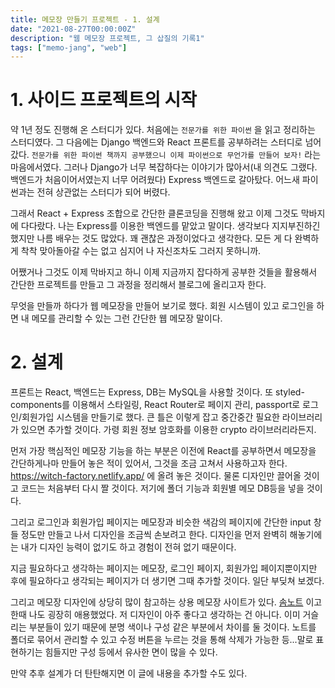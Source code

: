 ```yaml
---
title: 메모장 만들기 프로젝트 - 1. 설계
date: "2021-08-27T00:00:00Z"
description: "웹 메모장 프로젝트, 그 삽질의 기록1"
tags: ["memo-jang", "web"]
---
```


# 1. 사이드 프로젝트의 시작

약 1년 정도 진행해 온 스터디가 있다. 처음에는 `전문가를 위한 파이썬` 을 읽고 정리하는 스터디였다. 그 다음에는 Django 백엔드와 React 프론트를 공부하려는 스터디로 넘어갔다.  `전문가를 위한 파이썬 책까지 공부했으니 이제 파이썬으로 무언가를 만들어 보자!` 라는 마음에서였다. 그러나 Django가 너무 복잡하다는 이야기가 많아서(내 의견도 그랬다. 백엔드가 처음이어서였는지 너무 어려웠다) Express 백엔드로 갈아탔다. 어느새 파이썬과는 전혀 상관없는 스터디가 되어 버렸다.

그래서 React + Express 조합으로 간단한 클론코딩을 진행해 왔고 이제 그것도 막바지에 다다랐다. 나는 Express를 이용한 백엔드를 맡았고 말이다. 생각보다 지지부진하긴 했지만 나름 배우는 것도 많았다. 꽤 괜찮은 과정이었다고 생각한다. 모든 게 다 완벽하게 착착 맞아돌아갈 수는 없고 심지어 나 자신조차도 그러지 못하니까.

어쨌거나 그것도 이제 막바지고 하니 이제 지금까지 잡다하게 공부한 것들을 활용해서 간단한 프로젝트를 만들고 그 과정을 정리해서 블로그에 올리고자 한다.

무엇을 만들까 하다가 웹 메모장을 만들어 보기로 했다. 회원 시스템이 있고 로그인을 하면 내 메모를 관리할 수 있는 그런 간단한 웹 메모장 말이다.

# 2. 설계

프론트는 React, 백엔드는 Express, DB는 MySQL을 사용할 것이다. 또 styled-components를 이용해서 스타일링, React Router로 페이지 관리, passport로 로그인/회원가입 시스템을 만들기로 했다. 큰 틀은 이렇게 잡고 중간중간 필요한 라이브러리가 있으면 추가할 것이다. 가령 회원 정보 암호화를 이용한 crypto 라이브러리라든지.

먼저 가장 핵심적인 메모장 기능을 하는 부분은 이전에 React를 공부하면서 메모장을 간단하게나마 만들어 놓은 적이 있어서, 그것을 조금 고쳐서 사용하고자 한다. https://witch-factory.netlify.app/ 에 올려 놓은 것이다. 물론 디자인만 끌어올 것이고 코드는 처음부터 다시 짤 것이다. 저기에 폴더 기능과 회원별 메모 DB등을 넣을 것이다.

그리고 로그인과 회원가입 페이지는 메모장과 비슷한 색감의 페이지에 간단한 input 창들 정도만 만들고 나서 디자인을 조금씩 손보려고 한다. 디자인을 먼저 완벽히 해놓기에는 내가 디자인 능력이 없기도 하고 경험이 전혀 없기 때문이다.

지금 필요하다고 생각하는 페이지는 메모장, 로그인 페이지, 회원가입 페이지뿐이지만 후에 필요하다고 생각되는 페이지가 더 생기면 그때 추가할 것이다. 일단 부딪쳐 보겠다.

그리고 메모장 디자인에 상당히 많이 참고하는 상용 메모장 사이트가 있다. [솜노트](https://somcloud.com/apps/note) 이고 한때 나도 굉장히 애용했었다. 저 디자인이 아주 좋다고 생각하는 건 아니다. 이미 거슬리는 부분들이 있기 때문에 분명 색이나 구성 같은 부분에서 차이를 둘 것이다. 노트를 폴더로 묶어서 관리할 수 있고 수정 버튼을 누르는 것을 통해 삭제가 가능한 등...말로 표현하기는 힘들지만 구성 등에서 유사한 면이 많을 수 있다.

만약 추후 설계가 더 탄탄해지면 이 글에 내용을 추가할 수도 있다.

